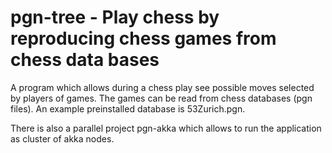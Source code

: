 # pgn-tree - Play chess by reproducing chess games from chess data bases

A program which allows during a chess play see possible moves selected by players
of games.
The games can be read from chess databases (pgn files).
An example preinstalled database is 53Zurich.pgn.

There is also a parallel project pgn-akka which allows to run the application as
cluster of akka nodes.